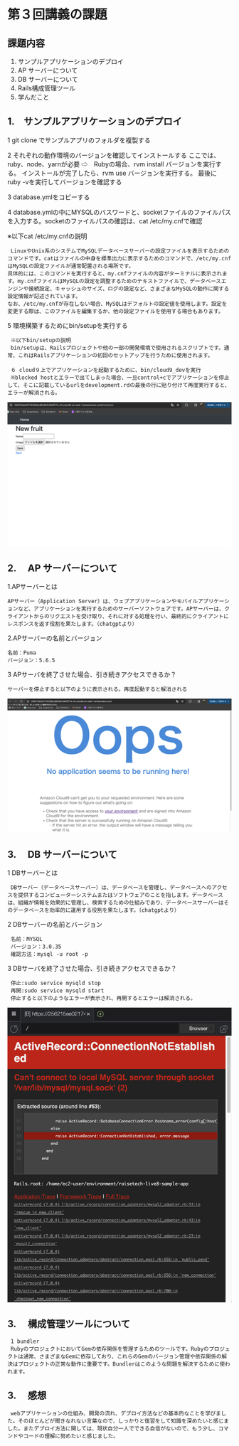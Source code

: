 # 第３回講義の課題

## 課題内容

1. サンプルアプリケーションのデプロイ
1. AP サーバーについて
1. DB サーバーについて
1. Rails構成管理ツール
1. 学んだこと

## 1.　サンプルアプリケーションのデプロイ

1 git clone でサンプルアプリのフォルダを複製する

2 それぞれの動作環境のバージョンを確認してインストールする
ここでは、ruby、node、yarnが必要
⇨　Rubyの場合、rvm install バージョンを実行する。
インストールが完了したら、rvm use バージョンを実行する。
最後に　ruby -vを実行してバージョンを確認する

3 database.ymlをコピーする

4 database.ymlの中にMYSQLのバスワードと、socketファイルのファイルパスを入力する。socketのファイルパスの確認は、cat /etc/my.cnfで確認

 ※以下cat /etc/my.cnfの説明

     LinuxやUnix系のシステムでMySQLデータベースサーバーの設定ファイルを表示するためのコマンドです。catはファイルの中身を標準出力に表示するためのコマンドで、/etc/my.cnfはMySQLの設定ファイルが通常配置される場所です。
    具体的には、このコマンドを実行すると、my.cnfファイルの内容がターミナルに表示されます。my.cnfファイルはMySQLの設定を調整するためのテキストファイルで、データベースエンジンや接続設定、キャッシュのサイズ、ログの設定など、さまざまなMySQLの動作に関する設定情報が記述されています。
    なお、/etc/my.cnfが存在しない場合、MySQLはデフォルトの設定値を使用します。設定を変更する際は、このファイルを編集するか、他の設定ファイルを使用する場合もあります。

5 環境構築するためにbin/setupを実行する

     ※以下bin/setupの説明
     bin/setupは、Railsプロジェクトや他の一部の開発環境で使用されるスクリプトです。通常、これはRailsアプリケーションの初回のセットアップを行うために使用されます。

     ６ cloud９上でアプリケーションを起動するために、bin/cloud9_devを実行
     ※blocked hostとエラーで出てしまった場合、一旦control+cでアプリケーションを停止して、そこに記載しているurlをdevelopment.rdの最後の行に貼り付けて再度実行すると、エラーが解消される。

![サンプルアプリ](image/lecture03-1.png)

## 2.　 AP サーバーについて

1.APサーバーとは

    APサーバー（Application Server）は、ウェブアプリケーションやモバイルアプリケーションなど、アプリケーションを実行するためのサーバーソフトウェアです。APサーバーは、クライアントからのリクエストを受け取り、それに対する処理を行い、最終的にクライアントにレスポンスを返す役割を果たします。（chatgptより）

2.APサーバーの名前とバージョン

    名前：Puma
    バージョン：5.6.5

3 APサーバを終了させた場合、引き続きアクセスできるか？

    サーバーを停止すると以下のように表示される。再度起動すると解消される

![apサーバー停止](image/lecture03-2.png)

## 3.　 DB サーバーについて

1 DBサーバーとは

     DBサーバー（データベースサーバー）は、データベースを管理し、データベースへのアクセスを提供するコンピューターシステムまたはソフトウェアのことを指します。データベースは、組織が情報を効果的に管理し、検索するための仕組みであり、データベースサーバーはそのデータベースを効率的に運用する役割を果たします。（chatgptより）

2 DBサーバーの名前とバージョン

     名前：MYSQL
     バージョン：3.0.35
     確認方法：mysql -u root -p

3 DBサーバを終了させた場合、引き続きアクセスできるか？

     停止:sudo service mysqld stop
     再開:sudo service mysqld start
     停止すると以下のようなエラーが表示され、再開するとエラーは解消される。

![DBサーバー停止](image/lecture03-3.png)

## 3.　 構成管理ツールについて

     1 bundler
     RubyのプロジェクトにおいてGemの依存関係を管理するためのツールです。Rubyのプロジェクトは通常、さまざまなGemに依存しており、これらのGemのバージョン管理や依存関係の解決はプロジェクトの正常な動作に重要です。Bundlerはこのような問題を解決するために使われます。

## 3.　 感想

     webアプリケーションの仕組み、開発の流れ、デプロイ方法などの基本的なことを学びました。そのほとんどが聞きなれない言葉なので、しっかりと復習をして知識を深めたいと感じました。またデプロイ方法に関しては、現状自分一人でできる自信がないので、もう少し、コマンドやコードの理解に努めたいと感じました。


 　　　    







